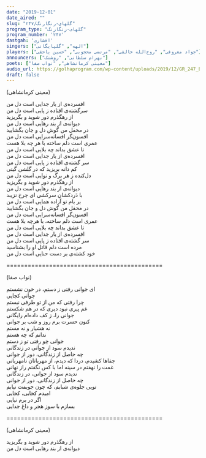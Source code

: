 ```yaml
---
date: "2019-12-01"
date_aired: ""
slug: "گلهای-رنگارنگ/۲۴۷"
program_type: "گلهای-رنگارنگ"
program_number: '۲۴۷'
dastgah: 'افشاری'
singers: ["الهه", "گلپایگانی"]
players: ["جواد معروفی", "روح‌الله خالقی", "مرتضی محجوبی", "حسین یاحقی"]
announcers: ["بهرام سلطانی", "روشنک"]
poets: ["معینی کرمانشاهی", "نواب صفا"]
audio_url: https://golhaprogram.com/wp-content/uploads/2019/12/GR_247_Elahe_Golpa.mp3
draft: false
---
```


(معینی کرمانشاهی)  

افسرده‌ی از یار جدایی است دل من  
سرگشته‌ی افتاده ز پایی است دل من  
از رهگذرم دور شوید و بگریزید  
دیوانه‌ی از بند رهایی است دل من  
در محفل من گوش دل و جان بگشایید  
افسون‌گر افسانه‌سرایی است دل من  
عمری است دلم ساخته با هر چه بلا هست  
تا عشق بداند چه بلایی است دل من  
افسرده‌ی از یار جدایی است دل من  
سر گشته‌ی افتاده ز پایی است دل من  
کم دانه بریزید که در گلشن گیتی  
دل‌کنده ز هر برگ و نوایی است دل من  
از رهگذرم دور شوید و بگریزید  
دیوانه‌ی از بند رهایی است دل من  
با دَردکشان سرکشی ای چرخ نزیبد  
بر بام تو آزاده همایی است دل من  
در محفل من گوش دل و جان بگشایید  
افسون‌گر افسانه‌سرایی است دل من  
عمری است دلم ساخته، با هرچه بلا هست  
تا عشق بداند چه بلایی است دل من  
افسرده‌ی از یار جدایی است دل من  
سر گشته‌ی افتاده ز پایی است دل من  
مرده است دلم قاتل او را بشناسید  
خود کشته‌ی بر دست حنایی است دل من  

============================================  

(نواب صفا)  

ای جوانی رفتی ز دستم، در خون نشستم  
جوانی کجایی  
چرا رفتی که من از تو طرفی نبستم  
غم پیری نبود دیری که در هم شکستم  
جوانی را، ز کف داده‌ام رایگانی  
کنون حسرت برم روز و شب بر جوانی  
نه هشیار و نه مستم  
ندانم که چه هستم  
جوانی چو رفتی تو ز دستم  
ندیدم سود از جوانی در زندگانی  
چه حاصل از زندگانی، دور از جوانی  
جفاها کشیدم، دردا که دیدم، از مهربانان نامهربانی  
غمت را نهفتم در سینه اما با کس نگفتم راز نهانی  
ندیدم سود از جوانی، در زندگانی  
چه حاصل از زندگانی، دور از جوانی  
تویی جلوه‌ی شبابم، که چون جویمت نیابم  
امیدم کجایی، کجایی  
اگر در برم نیایی  
بسازم با سوز هجر و داغ جدایی  

============================================  

(معینی کرمانشاهی)  

از رهگذرم دور شوید و بگریزید  
دیوانه‌ی از بند رهایی است دل من  

